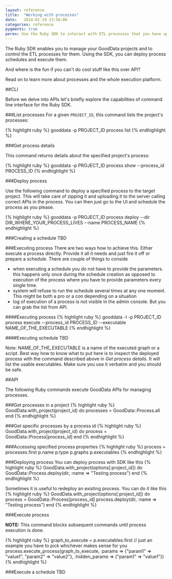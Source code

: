 ```yaml
---
layout: reference
title:  "Working with processes"
date:   2014-01-19 13:56:00
categories: reference
pygments: true
perex: Use the Ruby SDK to interact with ETL processes that you have uploaded to the GoodData platform.
---
```


The Ruby SDK enables you to manage your GoodData projects and to control the ETL processes for them. Using the SDK, you can deploy process schedules and execute them.

And where is the fun if you can't do cool stuff like this over API?

Read on to learn more about processes and the whole execution platform.

##CLI

Before we delve into APIs let's briefly explore the capabilities of command line interface for the Ruby SDK.

###List processes
For a given `PROJECT_ID`, this command lists the project's processes:

{% highlight ruby %}
  gooddata -p PROJECT_ID process list
{% endhighlight %}

###Get process details

This command returns details about the specified project's process:

{% highlight ruby %}
  gooddata -p PROJECT_ID  process show --process_id PROCESS_ID
{% endhighlight %}

###Deploy process

Use the following command to deploy a specified process to the target project. This will take care of zipping it and uploading it to the server calling correct APIs in the process. You can then just go to the UI and schedule the process as you please.

{% highlight ruby %}
  gooddata -p PROJECT_ID process deploy --dir DIR_WHERE_YOUR_PROCESS_LIVES --name PROCESS_NAME
{% endhighlight %}

###Creating a schedule
TBD

###Executing process
There are two ways how to achieve this. Either execute a process directly. Provide it all it needs and just fire it off or prepare a schedule. There are couple of things to conside
* when executing a schedule you do not have to provide the parameters. this happens only once during the schedule creation as opposed to execution of the process where you have to provide parameters every single time.
* system will refuse to run the schedule several times at any one moment. This might be both a pro or a con depending on a situation
* log of execution of a process is not visible in the admin console. But you can grab the list from API.

####Executing process
{% highlight ruby %}
  gooddata -l -p PROJECT_ID process execute --process_id PROCESS_ID --executable NAME_OF_THE_EXECUTABLE
{% endhighlight %}

####Executing schedule
TBD

Note: NAME_OF_THE_EXECUTABLE is a name of the executed graph or a script. Best way how to know what to put here is to inspect the deployed process with the command described above in *Get process details*. It will list the usable executables. Make sure you use it verbatim and you should be safe.

##API

The following Ruby commands execute GoodData APIs for managing processes.

###Get processes in a project
{% highlight ruby %}
  GoodData.with_project(project_id) do
    processes = GoodData::Process.all
  end
{% endhighlight %}

###Get specific processes by a process id
{% highlight ruby %}
  GoodData.with_project(project_id) do
    process = GoodData::Process[process_id]
  end
{% endhighlight %}

###Accessing specified process properties
{% highlight ruby %}
  process = processes.first
  p.name
  p.type
  p.graphs
  p.executables
{% endhighlight %}

###Deploying process
You can deploy process with SDK like this
{% highlight ruby %}
  GoodData.with_project(options[:project_id]) do
    GoodData::Process.deploy(dir, :name => "Testing process")
  end
{% endhighlight %}

Sometimes it is useful to redeploy an existing process. You can do it like this
{% highlight ruby %}
  GoodData.with_project(options[:project_id]) do
    process = GoodData::Process[process_id]
    process.deploy(dir, :name => "Testing process")
  end
{% endhighlight %}

###Execute process

**NOTE:** This command blocks subsequent commands until process execution is done.

{% highlight ruby %}
  graph_to_execute = p.executables.first // just an example you have to pick whichever makes sense for you
  process.execute_process(graph_to_execute, :params => {"param1" => "value1", "param2" => "value2"}, :hidden_params => {"param1" => "value1"})
{% endhighlight %}

###Execute a schedule
TBD